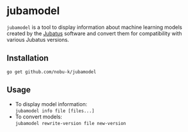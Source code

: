 jubamodel
=========

`jubamodel` is a tool to display information about machine learning models
created by the [Jubatus](http://jubat.us) software and convert them for
compatibility with various Jubatus versions.

Installation
------------

`go get github.com/nobu-k/jubamodel`

Usage
-----

* To display model information:  
  `jubamodel info file [files...]`
* To convert models:  
  `jubamodel rewrite-version file new-version`
